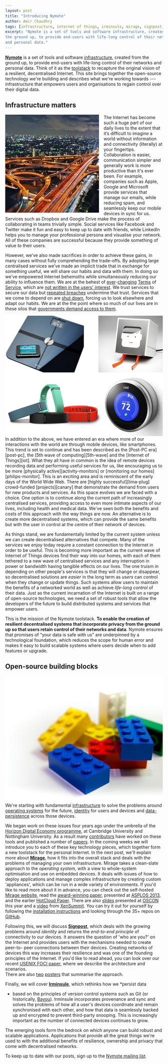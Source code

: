 ```yaml
---
layout: post
title: "Introducing Nymote"
author: Amir Chaudhry
tags: [infrastructure, internet of things, irminsule, mirage, signpost, tools]
excerpt: "Nymote is a set of tools and software infrastructure, created from 
the ground up, to provide end-users with life-long control of their networks 
and personal data."
---
```


**[Nymote][]** is a set of tools and software [infrastructure][], created 
from the ground up, to provide end-users with life-long control of their 
networks and personal data.  Think of it as the [toolstack][] to recapture 
the original vision of a resilient, decentralised Internet.   This site 
brings together the open-source technology we're building and describes what 
we're working towards --- infrastructure that empowers users and 
organisations to regain control over their digital data.

[Nymote]: http://nymote.org
[Infrastructure]: /#infrastructure
[toolstack]: http://en.wikipedia.org/wiki/Solution_stack

## Infrastructure matters
<a href="http://www.flickr.com/photos/suzumenonamida/8206148949/"><img style="float:left; margin-right: 15px;" src="/images/higashi-osaka-junction.jpg"></a>
The Internet has become such a huge part of our daily lives to the extent 
that it’s difficult to imagine a world without information and connectivity 
(literally) at your fingertips. Collaboration is easier, communication 
simpler and generally work is more productive than it's ever been.  For 
example, companies such as Apple, Google and Microsoft provide services that 
manage our emails, while reducing spam, and seamlessly keep our mobile 
devices in sync for us. Services such as Dropbox and Google Drive make the 
process of collaborating in teams trivially simple.  Social services like 
Facebook and Twitter make it fun and easy to keep up to date with friends, 
while LinkedIn helps you to manage your professional persona and visualise 
your network.  All of these companies are successful because they provide 
something of value to their users.  

However, we’ve also made sacrifices in order to achieve these gains, in many 
cases without fully comprehending the trade-offs.  By adopting large 
centralised services we’ve made an implicit trade that in exchange for 
something useful, we will share our habits and data with them. In doing so 
we’ve empowered Internet behemoths while simultaneously reducing our ability 
to influence them. We are at the behest of [ever][tos1]-[changing][tos2] 
[Terms][tos3] of [Service][tos4], which are 
[not written in the users' interest][tosdr]. We trust services to secure our 
data but [repeated breaches][dropbox-breaches] undermine that trust. 
Services that we come to depend on are [shut down][google-reader-shutdown], 
forcing us to look elsewhere and adapt our habits.  We are at the the point 
where so much of our lives are in these silos that 
[governments demand access to them][guardian-nsa].  

[tos1]: http://www.telegraph.co.uk/technology/social-media/9780565/Facebook-terms-and-conditions-why-you-dont-own-your-online-life.html
[tos2]: http://consumerist.com/2009/02/15/facebooks-new-terms-of-service-we-can-do-anything-we-want-with-your-content-forever
[tos3]: http://bits.blogs.nytimes.com/2012/12/17/what-instagrams-new-terms-of-service-mean-for-you/?_r=0
[tos4]: http://mattmckeon.com/facebook-privacy/
[tosdr]: http://tosdr.org
[dropbox-breaches]: http://venturebeat.com/2012/08/01/dropbox-has-become-problem-child-of-cloud-security/
[google-reader-shutdown]: http://gigaom.com/2013/07/03/google-readers-shutdown-the-rise-of-walled-gardens-and-the-future-of-the-open-web/
[guardian-nsa]: http://www.theguardian.com/world/2013/jun/06/us-tech-giants-nsa-data

<img style="float:right; margin-left: 15px;" src="/images/iot-devices.png">
In addition to the above, we have entered an era where more of our 
interactions with the world are through mobile devices, like smartphones.  
This trend is set to continue and has been described as the 
[Post-PC era][post-pc], the [5th wave of computing][5th-wave] and the 
[Internet of Things][iot].  What they all have in common is the idea of 
remote devices recording data and performing useful services for us, like 
encouraging us to be more [physically active][activity-monitors] or 
[monitoring our homes][philips-monitor].  This is an exciting area and is 
reminiscent of the early days of the World Wide Web.  There are 
[highly successful][lima-plug] crowd-funded [projects][canary] that 
demonstrate the demand from users for new products and services.  As this 
space evolves we are faced with a choice.  One option is to continue along 
the current path of increasingly centralised services, providing access to 
even more intimate aspects of our lives, including health and medical data. 
We've seen both the benefits and costs of this approach with the way things 
are now.  An alternative is to create more decentralised systems, which can 
provide the same benefits but with the user in control at the centre of 
their network of devices.  

[post-pc]: http://en.wikipedia.org/wiki/Post-PC_era
[5th-wave]: http://academy.bcs.org/content/2012-lecture-0
[iot]: http://en.wikipedia.org/wiki/Internet_of_Things
[activity-monitors]: http://allthingsd.com/20130715/fitbit-flex-vs-jawbone-up-and-more-a-wearables-comparison/
[philips-monitor]: http://www.usa.philips.com/c/app-enhanced-accessories/double-pack-m100d_37/prd/en/
[lima-plug]: http://www.kickstarter.com/projects/cloud-guys/plug-the-brain-of-your-devices
[canary]: http://www.indiegogo.com/projects/canary-the-first-smart-home-security-device-for-everyone

As things stand, we are fundamentally limited by the current system unless 
we can create decentralised alternatives that compete. Many of the services 
we enjoy today require a constant connection to the Internet in order to be 
useful. This is becoming more important as the current wave of Internet of 
Things devices find their way into our homes, with each of them tethered to 
a new wave of centralised services and any interruption in power or 
bandwidth having tangible effects on our lives.  The one truism in depending 
on other people's services is that they will change or disappear, so 
decentralised solutions are *easier* in the long term as *users* can control 
when they change or update things.  Such systems allow users to maintain the 
benefits of a networked world as well as achieve *life-long control* of 
their data.  Just as the current incarnation of the Internet is built on a 
range of open-source technologies, we need a set of robust tools that allow 
the developers of the future to build distributed systems and services that 
empower users.  

This is the mission of the Nymote toolstack. <strong>To enable the creation 
of resilient decentralised systems that incorporate privacy from the ground 
up so that users retain control of their networks and data</strong>. Nymote 
ensures that promises of “your data is safe with us” are underpinned by a 
technological foundation, which reduces the scope for human error and makes 
it easy to build scalable systems where users decide when to add features or 
upgrade.  

## Open-source building blocks

<a href="http://www.flickr.com/photos/jezpage/4990873353/"><img style="float:right" src="/images/lego-blocks.jpg"></a>
We're starting with fundamental [infrastructure][] to solve the problems 
around [operating systems][Mirage] for the future, [identity][Signpost] for 
users and devices and [data-persistence][Irminsule] across those devices.

[Mirage]: /software/mirage
[Signpost]: /software/signpost
[Irminsule]: /software/irminsule

We began work on these issues four years ago under the umbrella of the 
[Horizon Digital Economy programme][horizon-de], at Cambridge University and 
Nottingham University.  As a result many [contributors][about] have worked 
on these tools and published a number of [papers][].  In the coming weeks we 
will introduce you to each of these key technology pieces, which together 
form a new toolstack for the personal Internet. In the next post, we'll 
explain more about **[Mirage][]**, how it fits into the overall stack and 
deals with the problems of managing your own infrastructure.  Mirage takes a 
clean-slate approach to the *operating system*, with a view to whole-system 
optimisation and use on embedded devices.  It deals with issues of how to 
deploy applications and manage complex infrastructure by creating custom 
'appliances', which can be run in a wide variety of environments.  If you'd 
like to read more about it in advance, you can check out the self-hosted 
[Mirage website][mirage-www], read the [award-winning paper][mirage-asplos], 
presented at [ASPLOS 2013][], and the earlier 
[HotCloud Paper][mirage-hotcloud].  There are also [slides][oscon-slides] 
presented at [OSCON][] this year and a [video][mirage-xensummit] from 
[XenSummit][].  You can try it out for yourself by following the 
[installation instructions][mirage-install] and looking through the 35+ 
repos on [GitHub][mirage-github].

[horizon-de]: http://www.horizon.ac.uk
[about]: /#about
[papers]: /docs
[mirage-www]: http://openmirage.org
[mirage-asplos]: http://anil.recoil.org/papers/2013-asplos-mirage.pdf
[ASPLOS 2013]: http://asplos13.rice.edu/programme/
[mirage-hotcloud]: http://anil.recoil.org/papers/2010-hotcloud-lamp.pdf
[oscon-slides]: http://www.slideshare.net/amirmc/mirage-extreme-specialization-of-cloud-appliances-oscon-2013
[OSCON]: http://www.oscon.com/oscon2013/public/schedule/detail/28956
[mirage-xensummit]: http://vimeo.com/57412215
[XenSummit]: http://www-archive.xenproject.org/xensummit/xs12na_talks/xensummit.html
[mirage-install]: http://openmirage.org/wiki/install
[mirage-github]: https://github.com/mirage

Following this, we will discuss **[Signpost][]**, which deals with the 
growing problems around *identity* and returns the *end-to-end principle* of 
connectivity to our devices.  It answers the question of 'who are you?' on 
the Internet and provides users with the mechanisms needed to create peer-to-
peer connections between their devices.  Creating networks of devices this 
way increases their resilience and was one of the founding principles of the 
Internet.  If you'd like to read ahead, you can look over our recent 
[USENIX FOCI paper][], where we describe the architecture and scenarios.  
There are also [two][signposter1] [posters][signposter2] that summarise the 
approach.  

[USENIX FOCI paper]: /docs/2013-foci-signposts.pdf
[signposter1]: /docs/2012-signpost-poster-a4.pdf
[signposter2]: /docs/2012-sigcomm-signposts-poster.pdf

Finally, we will cover **[Irminsule][]**, which rethinks how we *persist data
* based on the principles of version control systems such as Git (or 
historically, [Bayou][]).  Irminsule incorporates provenance and sync and 
solves the problems of how all a user's devices coordinate and remain 
synchronised with each other, and how that data is seamlessly backed up and 
encrypted to prevent third-party snooping. This is increasingly important as 
the number of connected devices continues to grow.

[Bayou]: http://pdos.csail.mit.edu/6.824/papers/bayou-conflicts.ps

The emerging tools form the bedrock on which anyone can build robust and 
scalable applications.  Applications that provide all the great things we're 
used to with the additional benefits of resilience, ownership and privacy 
that come with decentralised networks.

To keep up to date with our posts, sign up to the 
[Nymote mailing list][followers-list].

[followers-list]: http://eepurl.com/mXYb1

